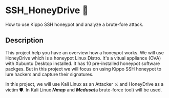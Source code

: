 # SSH_HoneyDrive :honeybee:
How to use Kippo SSH honeypot and analyze a brute-fore attack.
## Description
This project help you have an overview how a honeypot works. We will use HoneyDrive 
which is a honeypot Linux Distro. It's a vitual appliance (OVA) with Xubuntu Desktop
installed. It has 10 pre-installed honeypot software packges. But in this project 
we will focus on using Kippo SSH honeypot to lure hackers and capture their signatures.

In this project, we will use Kali Linux as an Attacker :crossed_swords: and HoneyDrive 
as a victim :shield:. In Kali Linux **_Nmap_** and **_Medusa_**(a brute-force tool) will 
be used.







